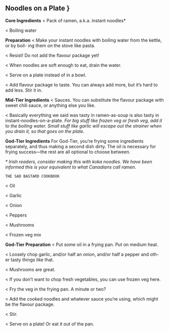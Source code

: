 ## Noodles on a Plate }

**Core Ingredients**
< Pack of ramen, a.k.a. instant noodles*

< Boiling water

**Preparation**
< Make your instant noodles with boiling water from the kettle, or by boil-
ing them on the stove like pasta.

< Resist! Do not add the flavour package yet!

< When noodles are soft enough to eat, drain the water.

< Serve on a plate instead of in a bowl.

< Add flavour package to taste. You can always add more, but it’s hard to
add less. Stir it in.

**Mid-Tier Ingredients**
< Sauces. You can substitute the flavour package with sweet chili sauce, or
anything else you like.

< Basically everything we said was tasty in ramen-as-soup is also tasty in
instant-noodles-on-a-plate. _For big stuff like frozen veg or fresh veg, add it
to the boiling water. Small stuff like garlic will escape out the strainer when you
drain it, so that goes on the plate._

**God-Tier Ingredients**
For God-Tier, you’re frying some ingredients separately, and thus making
a second dish dirty. The oil is necessary for frying success—the rest are all
optional to choose between.

_* Irish readers, consider making this with koka noodles. We have been informed this is
your equivalent to what Canadians call ramen._


```
THE SAD BASTARD COOKBOOK
```
< Oil

< Garlic

< Onion

< Peppers

< Mushrooms

< Frozen veg mix

**God-Tier Preparation**
< Put some oil in a frying pan. Put on medium heat.

< Loosely chop garlic, and/or half an onion, and/or half a pepper and oth-
er tasty things like that.

< Mushrooms are great.

< If you don’t want to chop fresh vegetables, you can use frozen veg here.

< Fry the veg in the frying pan. A minute or two?

< Add the cooked noodles and whatever sauce you’re using, which might
be the flavour package.

< Stir.

< Serve on a plate! Or eat it out of the pan.